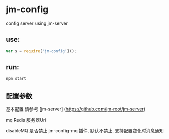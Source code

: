 # jm-config

config server using jm-server

## use:

```javascript
var s = require('jm-config')();
```

## run:

```javascript
npm start
```

## 配置参数

基本配置 请参考 [jm-server] (https://github.com/jm-root/jm-server)

mq Redis 服务器Uri

disableMQ 是否禁止 jm-config-mq 插件, 默认不禁止, 支持配置变化时消息通知

